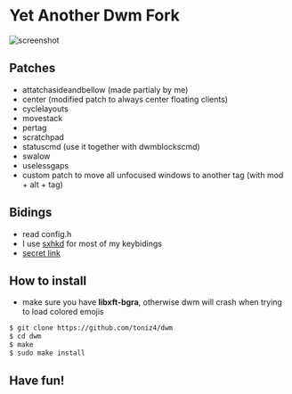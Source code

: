 # Yet Another Dwm Fork
![screenshot](https://github.com/toniz4/dwm/blob/master/screenshots/2020-06-09-195656_1366x768_scrot.png)

## Patches
- attatchasideandbellow (made partialy by me)
- center (modified patch to always center floating clients)
- cyclelayouts 
- movestack
- pertag
- scratchpad
- statuscmd (use it together with dwmblockscmd)
- swalow
- uselessgaps
- custom patch to move all unfocused windows to another tag (with mod + alt + tag)

## Bidings
- read config.h
- I use [sxhkd](https://github.com/baskerville/sxhkd) for most of my keybidings
- [secret link](https://www.youtube.com/watch?v=dQw4w9WgXcQ)

## How to install
- make sure you have **libxft-bgra**, otherwise dwm will crash when trying to load colored emojis
```bash
$ git clone https://github.com/toniz4/dwm 
$ cd dwm
$ make 
$ sudo make install
```

## Have fun!
